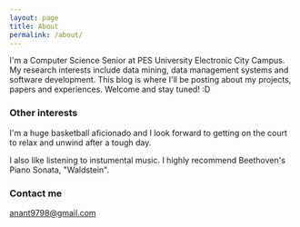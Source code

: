 ```yaml
---
layout: page
title: About
permalink: /about/
---
```


I'm a Computer Science Senior at PES University Electronic City Campus. <br/>
My research interests include data mining, data management systems and software development.
This blog is where I'll be posting about my projects, papers and experiences.
Welcome and stay tuned! :D

### Other interests
I'm a huge basketball aficionado and I look forward to getting on the court to relax and unwind after a tough day.

I also like listening to instumental music. I highly recommend Beethoven's Piano Sonata, "Waldstein".


### Contact me

[anant9798@gmail.com](mailto:anant9798@gmail.com)